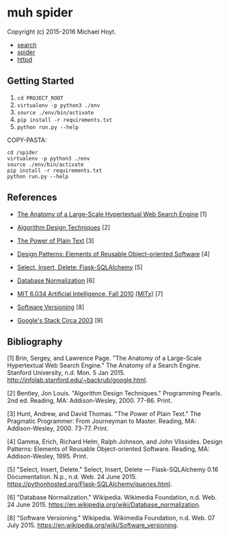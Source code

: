 # muh spider

Copyright (c) 2015-2016 Michael Hoyt.

* [search](https://github.com/pr0xmeh/spider/tree/master/docs/search)
* [spider](https://github.com/pr0xmeh/spider/tree/master/docs/spider)
* [httpd](https://github.com/pr0xmeh/spider/tree/master/docs/httpd)

## Getting Started

1. `cd PROJECT_ROOT`
2. `virtualenv -p python3 ./env`
3. `source ./env/bin/activate`
4. `pip install -r requirements.txt`
5. `python run.py --help`

COPY-PASTA:

    cd /spider
    virtualenv -p python3 ./env
    source ./env/bin/activate
    pip install -r requirements.txt
    python run.py --help

## References

* [The Anatomy of a Large-Scale Hypertextual Web Search Engine](http://infolab.stanford.edu/~backrub/google.html) [1]

* [Algorithm Design Techniques](https://goo.gl/Gzqawf) [2]

* [The Power of Plain Text](https://goo.gl/UcgtDV) [3]

* [Design Patterns: Elements of Reusable Object-oriented Software](https://goo.gl/JyA4hP) [4]

* [Select, Insert, Delete: Flask-SQLAlchemy](https://pythonhosted.org/Flask-SQLAlchemy/queries.html) [5]

* [Database Normalization](https://en.wikipedia.org/wiki/Database_normalization) [6]

* [MIT 6.034 Artificial Intelligence, Fall 2010](https://www.youtube.com/playlist?list=PLUl4u3cNGP63gFHB6xb-kVBiQHYe_4hSi) [(MITx)](http://ocw.mit.edu/courses/electrical-engineering-and-computer-science/6-034-artificial-intelligence-fall-2010/) [7]

* [Software Versioning](https://en.wikipedia.org/wiki/Software_versioning) [8]

* [Google's Stack Circa 2003](http://malteschwarzkopf.de/research/assets/google-stack.pdf) [9]

## Bibliography

[1] Brin, Sergey, and Lawrence Page. "The Anatomy of a Large-Scale Hypertextual Web Search Engine." The Anatomy of a Search Engine. Stanford University, n.d. Mon. 5 Jan 2015. <http://infolab.stanford.edu/~backrub/google.html>. 

[2] Bentley, Jon Louis. "Algorithm Design Techniques." Programming Pearls. 2nd ed. Reading, MA: Addison-Wesley, 2000. 77-86. Print. 

[3] Hunt, Andrew, and David Thomas. "The Power of Plain Text." The Pragmatic Programmer: From Journeyman to Master. Reading, MA: Addison-Wesley, 2000. 73-77. Print. 

[4] Gamma, Erich, Richard Helm, Ralph Johnson, and John Vlissides. Design Patterns: Elements of Reusable Object-oriented Software. Reading, MA: Addison-Wesley, 1995. Print. 

[5] "Select, Insert, Delete." Select, Insert, Delete — Flask-SQLAlchemy 0.16 Documentation. N.p., n.d. Web. 24 June 2015. <https://pythonhosted.org/Flask-SQLAlchemy/queries.html>. 

[6] "Database Normalization." Wikipedia. Wikimedia Foundation, n.d. Web. 24 June 2015. <https://en.wikipedia.org/wiki/Database_normalization>. 

[8] "Software Versioning." Wikipedia. Wikimedia Foundation, n.d. Web. 07 July 2015. <https://en.wikipedia.org/wiki/Software_versioning>.
